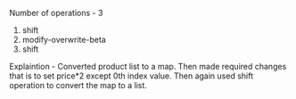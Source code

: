 Number of operations - 3
1. shift
2. modify-overwrite-beta
3. shift

Explaintion -
Converted product list to a map.
Then made required changes that is to set price*2 except 0th index value.
Then again used shift operation to convert the map to a list.
